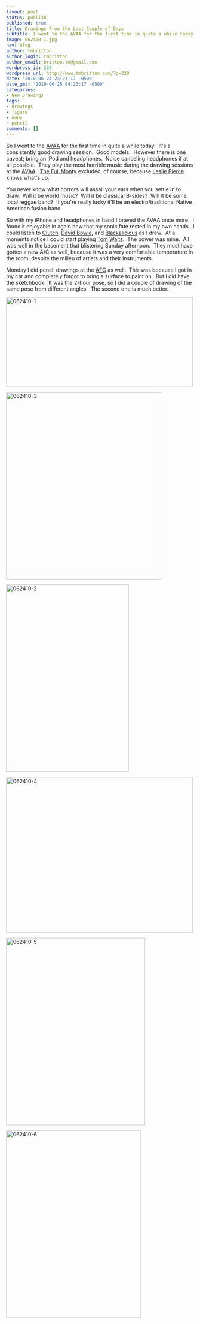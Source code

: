 ```yaml
---
layout: post
status: publish
published: true
title: Drawings From the Last Couple of Days
subtitle: I went to the AVAA for the first time in quite a while today.
image: 062410-1.jpg
nav: blog
author: tmbritton
author_login: tmbritton
author_email: britton.tm@gmail.com
wordpress_id: 329
wordpress_url: http://www.tmbritton.com/?p=329
date: '2010-06-24 23:23:17 -0500'
date_gmt: '2010-06-25 04:23:17 -0500'
categories:
- New Drawings
tags:
- drawings
- figure
- nude
- pencil
comments: []
---
```

<p>So I went to the <a href="http://www.avaaonline.org/">AVAA</a> for the first time in quite a while today.  It's a consistently good drawing session.  Good models.  However there is one caveat; bring an iPod and headphones.  Noise canceling headphones if at all possible.  They play the most horrible music during the drawing sessions at the <a href="http://www.avaaonline.org/">AVAA</a>.  <a href="http://austinfullmontypainting.weebly.com/">The Full Monty</a> excluded, of course, because <a href="http://artistlesliepierce.weebly.com/">Leslie Pierce</a> knows what's up.</p>
<p>You never know what horrors will assail your ears when you settle in to draw.  Will it be world music?  Will it be classical B-sides?  Will it be some local reggae band?  If you're really lucky it'll be an electro/traditional Native American fusion band.</p>
<p>So with my iPhone and headphones in hand I braved the AVAA once more.  I found it enjoyable in again now that my sonic fate rested in my own hands.  I could listen to <a href="http://www.pro-rock.com/">Clutch</a>, <a href="http://www.davidbowie.com/">David Bowie</a>, and <a href="http://www.blackalicious.com/">Blackalicious</a> as I drew.  At a moments notice I could start playing <a href="http://www.tomwaits.com/">Tom Waits</a>.  The power was mine.  All was well in the basement that blistering Sunday afternoon.  They must have gotten a new A/C as well, because it was a very comfortable temperature in the room, despite the milieu of artists and their instruments.</p>
<p>Monday I did pencil drawings at the <a href="http://www.austinfigurative.com/">AFG</a> as well.  This was because I got in my car and completely forgot to bring a surface to paint on.  But I did have the sketchbook.  It was the 2-hour pose, so I did a couple of drawing of the same pose from different angles.  The second one is much better.</p>
<p><a class="tt-flickr tt-flickr-Medium" title="062410-1" href="http://www.tmbritton.com/art/photo/4732281982/062410-1.html"><img class="alignnone" src="http://farm2.static.flickr.com/1362/4732281982_e63d63d935.jpg" alt="062410-1" width="500" height="239" /></a></p>
<p><a class="tt-flickr tt-flickr-Medium" title="062410-1" href="http://www.tmbritton.com/art/photo/4732281982/062410-1.html"></a> <a class="tt-flickr tt-flickr-Medium" title="062410-3" href="http://www.tmbritton.com/art/photo/4731638969/062410-3.html"><img class="alignnone" src="http://farm2.static.flickr.com/1017/4731638969_0962a5b0a1.jpg" alt="062410-3" width="415" height="500" /></a></p>
<p><a class="tt-flickr tt-flickr-Medium" title="062410-3" href="http://www.tmbritton.com/art/photo/4731638969/062410-3.html"></a> <a class="tt-flickr tt-flickr-Medium" title="062410-2" href="http://www.tmbritton.com/art/photo/4732281716/062410-2.html"><img class="alignnone" src="http://farm2.static.flickr.com/1242/4732281716_e10923d1b3.jpg" alt="062410-2" width="328" height="500" /></a></p>
<p><a class="tt-flickr tt-flickr-Medium" title="062410-2" href="http://www.tmbritton.com/art/photo/4732281716/062410-2.html"></a> <a class="tt-flickr tt-flickr-Medium" title="062410-4" href="http://www.tmbritton.com/art/photo/4731638687/062410-4.html"><img class="alignnone" src="http://farm2.static.flickr.com/1343/4731638687_119eb97375.jpg" alt="062410-4" width="500" height="415" /></a></p>
<p><a class="tt-flickr tt-flickr-Medium" title="062410-4" href="http://www.tmbritton.com/art/photo/4731638687/062410-4.html"></a> <a class="tt-flickr tt-flickr-Medium" title="062410-5" href="http://www.tmbritton.com/art/photo/4731638507/062410-5.html"><img class="alignnone" src="http://farm2.static.flickr.com/1400/4731638507_e741806ae9.jpg" alt="062410-5" width="372" height="500" /></a></p>
<p><a class="tt-flickr tt-flickr-Medium" title="062410-5" href="http://www.tmbritton.com/art/photo/4731638507/062410-5.html"></a> <a class="tt-flickr tt-flickr-Medium" title="062410-6" href="http://www.tmbritton.com/art/photo/4731638327/062410-6.html"><img class="alignnone" src="http://farm2.static.flickr.com/1143/4731638327_d9f54362f9.jpg" alt="062410-6" width="361" height="500" /></a></p>
